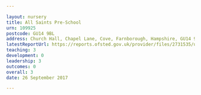 ```yaml
---

layout: nursery
title: All Saints Pre-School
urn: 109925
postcode: GU14 9BL
address: Church Hall, Chapel Lane, Cove, Farnborough, Hampshire, GU14 9BL
latestReportUrl: https://reports.ofsted.gov.uk/provider/files/2731535/urn/109925.pdf
teaching: 3
development: 0
leadership: 3
outcomes: 0
overall: 3
date: 26 September 2017

---
```

